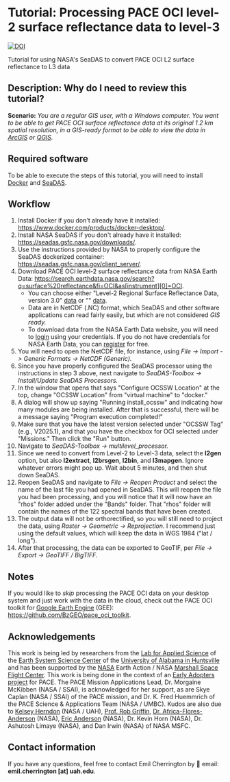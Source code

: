 # Tutorial: Processing PACE OCI level-2 surface reflectance data to level-3

[![DOI](https://zenodo.org/badge/DOI/10.5281/zenodo.15xxxxxx.svg)](https://doi.org/10.5281/zenodo.15xxxxxx)

Tutorial for using NASA's SeaDAS to convert PACE OCI L2 surface reflectance to L3 data

## Description: Why do I need to review this tutorial?
**Scenario:** *You are a regular GIS user, with a Windows computer. You want to be able to get PACE OCI surface reflectance data at its original 1.2 km spatial resolution, in a GIS-ready format to be able to view the data in [ArcGIS](https://www.esri.com/en-us/arcgis/products/arcgis-desktop/overview) or [QGIS](https://qgis.org/).*

## Required software

To be able to execute the steps of this tutorial, you will need to install [Docker](https://www.docker.com/products/docker-desktop/) and [SeaDAS](https://seadas.gsfc.nasa.gov/downloads/).

## Workflow

1. Install Docker if you don't already have it installed: https://www.docker.com/products/docker-desktop/.
2. Install NASA SeaDAS if you don't already have it installed: https://seadas.gsfc.nasa.gov/downloads/.
3. Use the instructions provided by NASA to properly configure the SeaDAS dockerized container: https://seadas.gsfc.nasa.gov/client_server/.
4. Download PACE OCI level-2 surface reflectance data from NASA Earth Data: https://search.earthdata.nasa.gov/search?q=surface%20reflectance&fi=OCI&as[instrument][0]=OCI.
    * You can choose either "Level-2 Regional Surface Reflectance Data, version 3.0" [data](https://search.earthdata.nasa.gov/search/granules?p=C3385050059-OB_CLOUD&pg[0][v]=f&pg[0][gsk]=-start_date&q=surface%20reflectance&fi=OCI&as[instrument][0]=OCI&tl=1731145542.333!4!!) or "" [data](https://search.earthdata.nasa.gov/search/granules?p=C3385050055-OB_CLOUD&pg[0][v]=f&pg[0][gsk]=-start_date&q=surface%20reflectance&fi=OCI&as[instrument][0]=OCI&tl=1731145584.466!4!!).
    * Data are in NetCDF (.NC) format, which SeaDAS and other software applications can read fairly easily, but which are not considered *GIS ready.*
    * To download data from the NASA Earth Data website, you will need to [login](https://urs.earthdata.nasa.gov/) using your credentials. If you do not have credentials for NASA Earth Data, you can [register](https://urs.earthdata.nasa.gov/users/new) for free.
5. You will need to open the NetCDF file, for instance, using *File -> Import -> Generic Formats -> NetCDF (Generic).*
6. Since you have properly configured the SeaDAS processor using the instructions in step 3 above, next navigate to *SeaDAS-Toolbox -> Install/Update SeaDAS Processors.*
7. In the window that opens that says "Configure OCSSW Location" at the top, change "OCSSW Location" from "virtual machine" to "docker."
8. A dialog will show up saying "Running install_ocssw" and indicating how many modules are being installed. After that is successful, there will be a message saying "Program execution completed!"
9. Make sure that you have the latest version selected under "OCSSW Tag" (e.g., V2025.1), and that you have the checkbox for OCI selected under "Missions." Then click the "Run" button.
10. Navigate to *SeaDAS-Toolbox -> multilevel_processor.*
11. Since we need to convert from Level-2 to Level-3 data, select the **l2gen** option, but also **l2extract**, **l2brsgen**, **l2bin**, and **l3mapgen**. Ignore whatever errors might pop up. Wait about 5 minutes, and then shut down SeaDAS.
12. Reopen SeaDAS and navigate to *File -> Reopen Product* and select the name of the last file you had opened in SeaDAS. This will reopen the file you had been processing, and you will notice that it will now have an "rhos" folder added under the "Bands" folder. That "rhos" folder will contain the names of the 122 spectral bands that have been created.
13. The output data will not be orthorectified, so you will still need to project the data, using *Raster -> Geometric -> Reprojection*. I recommend just using the default values, which will keep the data in WGS 1984 ("lat / long").
14. After that processing, the data can be exported to GeoTIF, per *File -> Export -> GeoTIFF / BigTIFF.*

## Notes
If you would like to *skip* processing the PACE OCI data on your desktop system and just work with the data in the cloud, check out the PACE OCI toolkit for [Google Earth Engine](https://code.earthengine.google.com/) (GEE): https://github.com/BzGEO/pace_oci_toolkit.

## Acknowledgements
This work is being led by researchers from the [Lab for Applied Science](https://www.uah.edu/essc/laboratory-for-applied-science) of the [Earth System Science Center](https://www.uah.edu/essc) of the [University of Alabama in Huntsville](https://www.uah.edu/) and has been supported by the [NASA](https://www.nasa.gov) Earth Action / NASA [Marshall Space Flight Center](https://www.nasa.gov/marshall/). This work is being done in the context of an [Early Adopters project](https://pace.oceansciences.org/people_ea.htm?id=127) for PACE. The PACE Mission Applications Lead, Dr. Morgaine McKibben (NASA / SSAI), is acknowledged for her support, as are Skye Caplan (NASA / SSAI) of the PACE mission, and Dr. K. Fred Huemmrich of the PACE Science & Applications Team (NASA / UMBC). Kudos are also due to [Kelsey Herndon](https://github.com/herndk1) (NASA / UAH), [Prof. Rob Griffin](https://github.com/r-griffin), [Dr. Africa-Flores-Anderson](https://github.com/africaf) (NASA), [Eric Anderson](https://github.com/andersoner) (NASA), Dr. Kevin Horn (NASA), Dr. Ashutosh Limaye (NASA), and Dan Irwin (NASA) of NASA MSFC.

## Contact information

If you have any questions, feel free to contact Emil Cherrington by :envelope_with_arrow: email: **emil.cherrington [at] uah.edu**.

